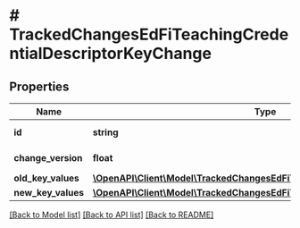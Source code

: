 # # TrackedChangesEdFiTeachingCredentialDescriptorKeyChange

## Properties

Name | Type | Description | Notes
------------ | ------------- | ------------- | -------------
**id** | **string** | Resource identifier | [optional]
**change_version** | **float** | Change version | [optional]
**old_key_values** | [**\OpenAPI\Client\Model\TrackedChangesEdFiTeachingCredentialDescriptorKey**](TrackedChangesEdFiTeachingCredentialDescriptorKey.md) |  | [optional]
**new_key_values** | [**\OpenAPI\Client\Model\TrackedChangesEdFiTeachingCredentialDescriptorKey**](TrackedChangesEdFiTeachingCredentialDescriptorKey.md) |  | [optional]

[[Back to Model list]](../../README.md#models) [[Back to API list]](../../README.md#endpoints) [[Back to README]](../../README.md)
